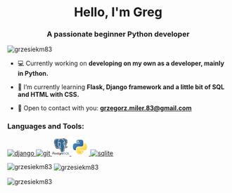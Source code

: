 <!--
**grzesiekm83/grzesiekm83** is a ✨ _special_ ✨ repository because its `README.md` (this file) appears on your GitHub profile.

Here are some ideas to get you started:

- 🔭 I’m currently working on ...
- 🌱 I’m currently learning ...
- 👯 I’m looking to collaborate on ...
- 🤔 I’m looking for help with ...
- 💬 Ask me about ...
- 📫 How to reach me: ...
- 😄 Pronouns: ...
- ⚡ Fun fact: ...
-->
<h1 align="center">Hello, I'm Greg</h1>
<h3 align="center">A passionate beginner Python developer</h3>

<p align="left"> <img src="https://komarev.com/ghpvc/?username=grzesiekm83&label=Profile%20views&color=0e75b6&style=flat" alt="grzesiekm83" /> </p>

- 💻 Currently working on **developing on my own as a developer, mainly in Python.**

- 🌱 I’m currently learning **Flask, Django framework and a little bit of SQL and HTML with CSS.**

- 📩 Open to contact with you: **grzegorz.miler.83@gmail.com**




<h3 align="left">Languages and Tools:</h3>
<p align="left"> <a href="https://www.djangoproject.com/" target="_blank" rel="noreferrer"> <img src="https://cdn.worldvectorlogo.com/logos/django.svg" alt="django" width="40" height="40"/> </a> <a href="https://git-scm.com/" target="_blank" rel="noreferrer"> <img src="https://www.vectorlogo.zone/logos/git-scm/git-scm-icon.svg" alt="git" width="40" height="40"/> </a> <a href="https://www.postgresql.org" target="_blank" rel="noreferrer"> <img src="https://raw.githubusercontent.com/devicons/devicon/master/icons/postgresql/postgresql-original-wordmark.svg" alt="postgresql" width="40" height="40"/> </a> <a href="https://www.python.org" target="_blank" rel="noreferrer"> <img src="https://raw.githubusercontent.com/devicons/devicon/master/icons/python/python-original.svg" alt="python" width="40" height="40"/> </a> <a href="https://www.sqlite.org/" target="_blank" rel="noreferrer"> <img src="https://www.vectorlogo.zone/logos/sqlite/sqlite-icon.svg" alt="sqlite" width="40" height="40"/> </a> </p>


<p><img align="left" src="https://github-readme-stats.vercel.app/api/top-langs/?username=grzesiekm83&langs_count=8&show_icons=true&locale=en&layout=compact" alt="grzesiekm83" /></p>

<p>&nbsp;<img align="center" src="https://github-readme-stats.vercel.app/api?username=grzesiekm83&show_icons=true&locale=en" alt="grzesiekm83" /></p>

<p><img align="center" src="https://github-readme-streak-stats.herokuapp.com/?user=grzesiekm83&" alt="grzesiekm83" /></p>

